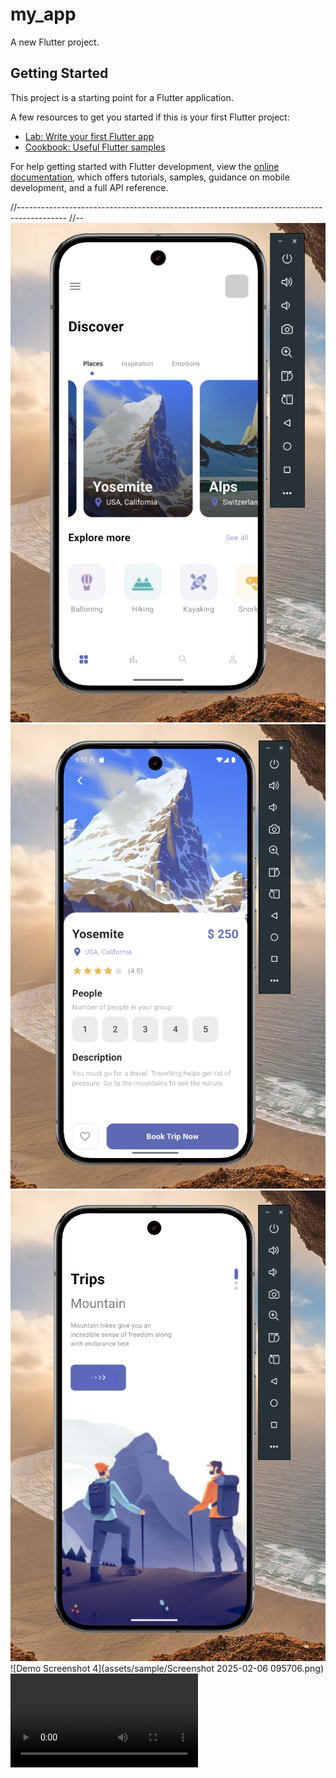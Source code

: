 # my_app

A new Flutter project.

## Getting Started

This project is a starting point for a Flutter application.

A few resources to get you started if this is your first Flutter project:

- [Lab: Write your first Flutter app](https://docs.flutter.dev/get-started/codelab)
- [Cookbook: Useful Flutter samples](https://docs.flutter.dev/cookbook)

For help getting started with Flutter development, view the
[online documentation](https://docs.flutter.dev/), which offers tutorials,
samples, guidance on mobile development, and a full API reference.

//------------------------------------------------------------------------------------------
//--
![Demo Screenshot 1](assets/sample/image-1.png)
![Demo Screenshot 2](assets/sample/image-2.png)
![Demo Screenshot 3](assets/sample/image.png)
![Demo Screenshot 4](assets/sample/Screenshot 2025-02-06 095706.png)
<video controls src="assets/sample/20250206-0429-40.9348063.mp4" title="Title"></video>